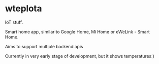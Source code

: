 # wteplota

IoT stuff.

Smart home app, similar to Google Home, Mi Home or eWeLink - Smart Home.

Aims to support multiple backend apis

Currently in very early stage of development, but it shows temperatures:)
